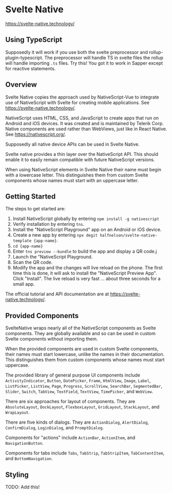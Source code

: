 # Svelte Native

<https://svelte-native.technology/>

## Using TypeScript

Supposedly it will work if you use both the svelte preprocessor and rollup-plugin-typescript.
The preprocessor will handle TS in svelte files the rollup will handle importing `.ts` files.
Try this! You got it to work in Sapper except for reactive statements.

## Overview

Svelte Native copies the approach used by NativeScript-Vue to
integrate use of NativeScript with Svelte for creating mobile applications.
See <https://svelte-native.technology/>.

NativeScript uses HTML, CSS, and JavaScript to create
apps that run on Android and iOS devices.
It was created and is maintained by Telerik Corp.
Native components are used rather than WebViews, just like in React Native.
See <https://nativescript.org/>.

Supposedly all native device APIs can be used in Svelte Native.

Svelte native provides a thin layer over the NativeScript API.
This should enable it to easily remain compatible with
future NativeScript versions.

When using NativeScript elements in Svelte Native
their name must begin with a lowercase letter.
This distinguishes them from custom Svelte components
whose names must start with an uppercase letter.

## Getting Started

The steps to get started are:

1. Install NativeScript globally by entering `npm install -g nativescript`
2. Verify installation by entering `tns`.
3. Install the "NativeScript Playground" app on an Android or iOS device.
4. Create a new app by entering `npx degit halfnelson/svelte-native-template {app-name}`.
5. `cd {app-name}`
6. Enter `tns preview --bundle` to build the app and display a QR code.j
7. Launch the "NativeScript Playground.
8. Scan the QR code.
9. Modify the app and the changes will live reload on the phone.
   The first time this is done, it will ask to install
   the "NativeScript Preview App". Click "Install".
   The live reload is very fast ... about three seconds for a small app.

The official tutorial and API documentation are at
<https://svelte-native.technology/>.

## Provided Components

SvelteNative wraps nearly all of the NativeScript components
as Svelte components.
They are globally available and so can be used
in custom Svelte components without importing them.

When the provided components are used in custom Svelte components,
their names must start lowercase,
unlike the names in their documentation.
This distinguishes them from custom components
whose names must start uppercase.

The provided library of general purpose UI components include
`ActivityIndicator`, `Button`, `DatePicker`, `Frame`, `HtmlView`,
`Image`, `Label`, `ListPicker`, `ListView`, `Page`, `Progress`,
`ScrollView`, `SearchBar`, `SegmentedBar`, `Slider`, `Switch`,
`TabView`, `TextField`, `TextView`, `TimePicker`, and `WebView`.

There are six approaches for layout of components.
They are `AbsoluteLayout`, `DockLayout`, `FlexboxLayout`,
`GridLayout`, `StackLayout`, and `WrapLayout`.

There are five kinds of dialogs.
They are `ActionDialog`, `AlertDialog`, `ConfirmDialog`,
`LoginDialog`, and `PromptDialog`.

Components for "actions" include
`ActionBar`, `ActionItem`, and `NavigationButton`.

Components for tabs include `Tabs`, `TabStrip`,
`TabStripItem`, `TabContentItem`, and `BottomNavigation`.

## Styling

TODO: Add this!
